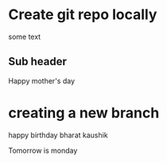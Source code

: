 # Create git repo locally 

some text 

## Sub header 

Happy mother's day 


creating a new branch 
=======
happy birthday bharat kaushik 

Tomorrow is monday 


